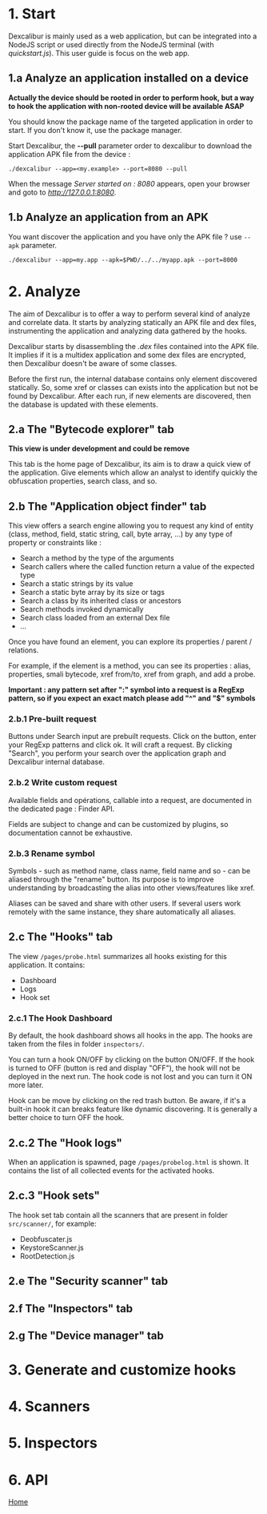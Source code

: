# 1. Start 

Dexcalibur is mainly used as a web application, but can be integrated into a NodeJS script or used directly from the NodeJS terminal (with *quickstart.js*). This user guide is focus on the web app.

## 1.a Analyze an application installed on a device

**Actually the device should be rooted in order to perform hook, but a way to hook the application with non-rooted device will be available ASAP**

You should know the package name of the targeted application in order to start. If you don't know it, use the package manager. 

Start Dexcalibur, the **--pull** parameter order to dexcalibur to download the application APK file from the device  :
```
./dexcalibur --app=<my.example> --port=8080 --pull
``` 
  
When the message *Server started on : 8080* appears, open your browser and goto to *http://127.0.0.1:8080*.

## 1.b Analyze an application from an APK

You want discover the application and you have only the APK file ? use `--apk` parameter.

```
./dexcalibur --app=my.app --apk=$PWD/../../myapp.apk --port=8000
```
 
# 2. Analyze

The aim of Dexcalibur is to offer a way to perform several kind of analyze and correlate data.
It starts by analyzing statically an APK file and dex files, instrumenting the application and analyzing data gathered by the hooks. 
 
Dexcalibur starts by disassembling the *.dex* files  contained into the APK file. It implies if it is a multidex  application and some dex files are encrypted, then Dexcalibur doesn't be aware of some classes. 

Before the first run, the internal database contains only element discovered statically. So, some xref or classes can exists into the application but not be found by Dexcalibur. After each run, if new elements are discovered, then the database is updated with these elements. 
  
## 2.a The "Bytecode explorer" tab

**This view is under development and could be remove**

This tab is the home page of Dexcalibur, its aim is to draw a quick view of the application. Give elements which allow an analyst to identify quickly the obfuscation properties, search class, and so.  

## 2.b The "Application object finder" tab

This view offers a search engine allowing you to request any kind of entity (class, method, field, static string, call, byte array, ...) by any type of property or constraints like : 

* Search a method by the type of the arguments 
* Search callers where the called function return a value of the expected type
* Search a static strings by its value
* Search a static byte array by its size or tags
* Search a class by its inherited class or ancestors
* Search methods invoked dynamically
* Search class loaded from an external Dex file
* ...

Once you have found an element, you can explore its properties / parent / relations.

For example, if the element is a method, you can see its properties : alias, properties, smali bytecode, xref from/to, xref from graph, and add a probe.

**Important : any pattern set after ":" symbol into a request is a RegExp pattern, so if you expect an exact match please add "^" and "$" symbols**

### 2.b.1 Pre-built request

Buttons under Search input are prebuilt requests. Click on the button, enter your RegExp patterns and click ok. It will craft a request. By clicking "Search", you perform your search over the application graph and Dexcalibur internal database.

### 2.b.2 Write custom request

Available fields and opérations, callable into a request, are documented in the dedicated page : Finder API.

Fields are subject to change and can be customized by plugins, so documentation cannot be exhaustive.

### 2.b.3 Rename symbol

Symbols - such as method name, class name, field name and so - can be aliased through the "rename" button. Its purpose is to improve understanding by broadcasting the alias into other views/features like xref.

Aliases can be saved and share with other users. If several users work remotely with the same instance, they share automatically all aliases.


## 2.c The "Hooks" tab

The view `/pages/probe.html` summarizes all hooks existing for this application. It contains:

* Dashboard
* Logs
* Hook set

### 2.c.1  The Hook Dashboard 

By default, the hook dashboard shows all hooks in the app. The hooks are taken from the files in folder `inspectors/`.

You can turn a hook ON/OFF by clicking on the button ON/OFF. If the hook is turned to OFF (button is red and display "OFF"), the hook will not be deployed in the next run. The hook code is not lost and you can turn it ON more later.

Hook can be move by clicking on the red trash button. Be aware, if it's a built-in hook it can breaks feature like dynamic discovering. It is generally a better choice to turn OFF the hook. 

## 2.c.2 The "Hook logs"

When an application is spawned, page `/pages/probelog.html` is shown. It contains the list of all collected events for the activated hooks. 

## 2.c.3 "Hook sets"

The hook set tab contain all the scanners that are present in folder `src/scanner/`, for example:

* Deobfuscater.js
* KeystoreScanner.js
* RootDetection.js

## 2.e The "Security scanner" tab

## 2.f The "Inspectors" tab

## 2.g The "Device manager" tab


# 3. Generate and customize hooks

# 4. Scanners

# 5. Inspectors

# 6. API

[Home](./Home.md)
